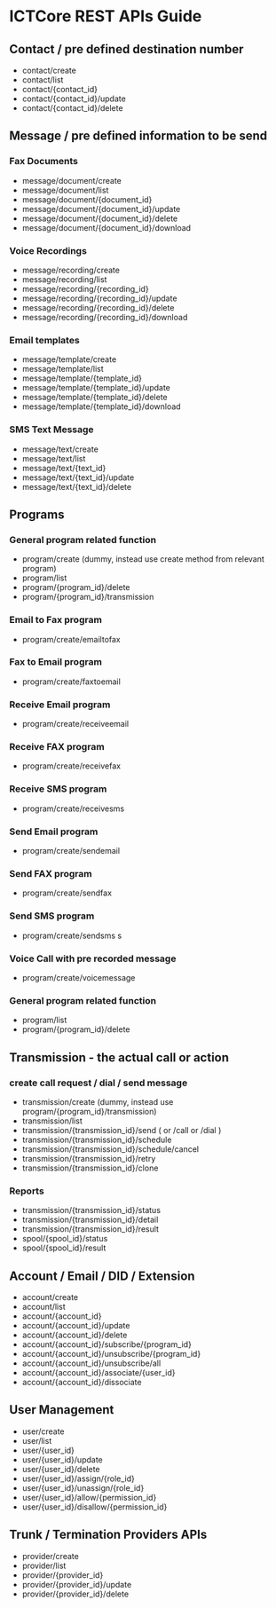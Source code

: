 ICTCore REST APIs Guide
=======================

Contact / pre defined destination number
----------------------------------------
* contact/create
* contact/list
* contact/{contact_id}
* contact/{contact_id}/update
* contact/{contact_id}/delete

Message / pre defined information to be send
--------------------------------------------

### Fax Documents
* message/document/create
* message/document/list
* message/document/{document_id}
* message/document/{document_id}/update
* message/document/{document_id}/delete
* message/document/{document_id}/download

### Voice Recordings
* message/recording/create
* message/recording/list
* message/recording/{recording_id}
* message/recording/{recording_id}/update
* message/recording/{recording_id}/delete
* message/recording/{recording_id}/download

### Email templates
* message/template/create
* message/template/list
* message/template/{template_id}
* message/template/{template_id}/update
* message/template/{template_id}/delete
* message/template/{template_id}/download

### SMS Text Message
* message/text/create
* message/text/list
* message/text/{text_id}
* message/text/{text_id}/update
* message/text/{text_id}/delete


Programs
--------

### General program related function
* program/create (dummy, instead use create method from relevant program)
* program/list
* program/{program_id}/delete
* program/{program_id}/transmission

### Email to Fax program
* program/create/emailtofax

### Fax to Email program
* program/create/faxtoemail

### Receive Email program
* program/create/receiveemail

### Receive FAX program
* program/create/receivefax

### Receive SMS program
* program/create/receivesms

### Send Email program
* program/create/sendemail

### Send FAX program
* program/create/sendfax

### Send SMS program
* program/create/sendsms
s
### Voice Call with pre recorded message
* program/create/voicemessage

### General program related function
* program/list
* program/{program_id}/delete

Transmission - the actual call or action
----------------------------------------

### create call request / dial / send message
* transmission/create (dummy, instead use program/{program_id}/transmission)
* transmission/list
* transmission/{transmission_id}/send ( or /call or /dial )
* transmission/{transmission_id}/schedule
* transmission/{transmission_id}/schedule/cancel
* transmission/{transmission_id}/retry
* transmission/{transmission_id}/clone

### Reports
* transmission/{transmission_id}/status
* transmission/{transmission_id}/detail
* transmission/{transmission_id}/result
* spool/{spool_id}/status
* spool/{spool_id}/result


Account / Email / DID / Extension
---------------------------------
* account/create
* account/list
* account/{account_id}
* account/{account_id}/update
* account/{account_id}/delete
* account/{account_id}/subscribe/{program\_id}
* account/{account_id}/unsubscribe/{program\_id}
* account/{account_id}/unsubscribe/all
* account/{account_id}/associate/{user\_id}
* account/{account_id}/dissociate

User Management
---------------
* user/create
* user/list
* user/{user_id}
* user/{user_id}/update
* user/{user_id}/delete
* user/{user_id}/assign/{role\_id}
* user/{user_id}/unassign/{role\_id}
* user/{user_id}/allow/{permission\_id}
* user/{user_id}/disallow/{permission\_id}

Trunk / Termination Providers APIs
----------------------------------
* provider/create
* provider/list
* provider/{provider_id}
* provider/{provider_id}/update
* provider/{provider_id}/delete
